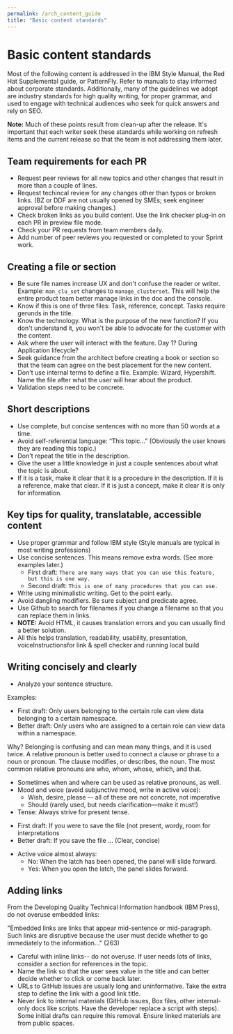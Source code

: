 ```yaml
---
permalink: /arch_content_guide
title: "Basic content standards"
---
```


# Basic content standards

Most of the following content is addressed in the IBM Style Manual, the Red Hat Supplemental guide, or PatternFly. Refer to manuals to stay informed about corporate standards. Additionally, many of the guidelines we adopt are industry standards for high quality writing, for proper grammar, and used to engage with technical audiences who seek for quick answers and rely on SEO.

**Note:** Much of these points result from clean-up after the release. It's important that each writer seek these standards while working on refresh items and the current release so that the team is not addressing them later. 

## Team requirements for each PR

* Request peer reviews for all new topics and other changes that result in more than a couple of lines.
* Request techincal review for any changes other than typos or broken links. (BZ or DDF are not usually opened by SMEs; seek engineer approval before making changes.)
* Check broken links as you build content. Use the link checker plug-in on each PR in preview file mode.
* Check your PR requests from team members daily. 
* Add number of peer reviews you requested or completed to your Sprint work.

## Creating a file or section

* Be sure file names increase UX and don't confuse the reader or writer. Example: `man_clu_set` changes to `manage_clusterset`. This will help the entire product team better manage links in the doc and the console.
* Know if this is one of three files: Task, reference, concept. Tasks require gerunds in the title.
* Know the technology. What is the purpose of the new function? If you don't understand it, you won't be able to advocate for the customer with the content.
* Ask where the user will interact with the feature. Day 1? During Application lifecycle?
* Seek guidance from the architect before creating a book or section so that the team can agree on the best placement for the new content.
* Don't use internal terms to define a file. Example: Wizard, Hypershift. Name the file after what the user will hear about the product.
* Validation steps need to be concrete.

## Short descriptions

* Use complete, but concise sentences with no more than 50 words at a time. 
* Avoid self-referential language: “This topic...” (Obviously the user knows they are reading this topic.)
* Don't repeat the title in the description.
* Give the user a little knowledge in just a couple sentences about what the topic is about. 
* If it is a task, make it clear that it is a procedure in the description. If it is a reference, make that clear. If it is just a concept, make it clear it is only for information.


## Key tips for quality, translatable, accessible content

* Use proper grammar and follow IBM style (Style manuals are typical in most writing professions)
* Use concise sentences. This means remove extra words. (See more examples later.)
    - First draft: `There are many ways that you can use this feature, but this is one way.` 
    - Second draft: `This is one of many procedures that you can use.`
* Write using minimalistic writing. Get to the point early.
* Avoid dangling modifiers. Be sure subject and predicate agree.
* Use Github to search for filenames if you change a filename so that you can replace them in links.
* **NOTE:** Avoid HTML, it causes translation errors and you can usually find a better solution.
* All this helps translation, readability, usability, presentation, voiceInstructionsfor link & spell checker  and running local build

## Writing concisely and clearly

* Analyze your sentence structure.

Examples:
  - First draft: Only users belonging to the certain role can view data belonging to a certain namespace.
  - Better draft: Only users who are assigned to a certain role can view data within a namespace.

Why? Belonging is confusing and can mean many things, and it is used twice. A relative pronoun is better used to connect a clause or phrase to a noun or pronoun. The clause modifies, or describes, the noun. The most common relative pronouns are who, whom, whose, which, and that. 

* Sometimes when and where can be used as relative pronouns, as well.
* Mood and voice (avoid subjunctive mood, write in active voice): 
  - Wish, desire, please –- all of these are not concrete, not imperative
  - Should (rarely used, but needs clarification—make it must!)
 * Tense: Always strive for present tense.  
  - First draft: If you were to save the file (not present, wordy, room for interpretations
  - Better draft: If you save the file ... (Clear, concise)
* Active voice almost always:
  - No: When the latch has been opened, the panel will slide forward.
  - Yes: When you open the latch, the panel slides forward.
  
## Adding links

From the Developing Quality Technical Information handbook (IBM Press), do not overuse embedded links:

"Embedded links are links that appear mid-sentence or mid-paragraph. Such links are disruptive because the user must decide whether to go immediately to the information..." (263)

* Careful with inline links-- do not overuse. If user needs lots of links, consider a section for references in the topic.
* Name the link so that the user sees value in the title and can better decide whether to click or come back later.
* URLs to GitHub issues are usually long and uninformative. Take the extra step to define the link with a good link title. 
* Never link to internal materials (GitHub issues, Box files, other internal-only docs like scripts. Have the developer replace a script with steps). Some initial drafts can require this removal. Ensure linked materials are from public spaces.